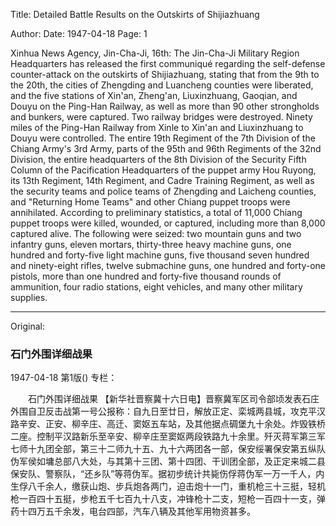 Title: Detailed Battle Results on the Outskirts of Shijiazhuang

Author: 
Date: 1947-04-18
Page: 1

Xinhua News Agency, Jin-Cha-Ji, 16th: The Jin-Cha-Ji Military Region Headquarters has released the first communiqué regarding the self-defense counter-attack on the outskirts of Shijiazhuang, stating that from the 9th to the 20th, the cities of Zhengding and Luancheng counties were liberated, and the five stations of Xin'an, Zheng'an, Liuxinzhuang, Gaoqian, and Douyu on the Ping-Han Railway, as well as more than 90 other strongholds and bunkers, were captured. Two railway bridges were destroyed. Ninety miles of the Ping-Han Railway from Xinle to Xin'an and Liuxinzhuang to Douyu were controlled. The entire 19th Regiment of the 7th Division of the Chiang Army's 3rd Army, parts of the 95th and 96th Regiments of the 32nd Division, the entire headquarters of the 8th Division of the Security Fifth Column of the Pacification Headquarters of the puppet army Hou Ruyong, its 13th Regiment, 14th Regiment, and Cadre Training Regiment, as well as the security teams and police teams of Zhengding and Laicheng counties, and "Returning Home Teams" and other Chiang puppet troops were annihilated. According to preliminary statistics, a total of 11,000 Chiang puppet troops were killed, wounded, or captured, including more than 8,000 captured alive. The following were seized: two mountain guns and two infantry guns, eleven mortars, thirty-three heavy machine guns, one hundred and forty-five light machine guns, five thousand seven hundred and ninety-eight rifles, twelve submachine guns, one hundred and forty-one pistols, more than one hundred and forty-five thousand rounds of ammunition, four radio stations, eight vehicles, and many other military supplies.



<hr /> 

Original: 


### 石门外围详细战果

1947-04-18
第1版()
专栏：

　　石门外围详细战果
    【新华社晋察冀十六日电】晋察冀军区司令部顷发表石庄外围自卫反击战第一号公报称：自九日至廿日，解放正定、栾城两县城，攻克平汉路辛安、正安、柳辛庄、高迁、窦妪五车站，及其他据点碉堡九十余处。炸毁铁桥二座。控制平汉路新乐至辛安、柳辛庄至窦妪两段铁路九十余里。歼灭蒋军第三军七师十九团全部，第三十二师九十五、九十六两团各一部，保安绥署保安第五纵队伪军侯如墉总部八大处，与其第十三团、第十四团、干训团全部，及正定来城二县保安队、警察队，“还乡队”等蒋伪军。据初步统计共毙伤俘蒋伪军一万一千人，内生俘八千余人，缴获山炮、步兵炮各两门，迫击炮十一门，重机枪三十三挺，轻机枪一百四十五挺，步枪五千七百九十八支，冲锋枪十二支，短枪一百四十一支，弹药十四万五千余发，电台四部，汽车八辆及其他军用物资甚多。
